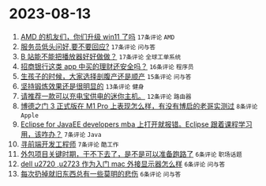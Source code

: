 # 2023-08-13

1. [AMD 的机友们，你们升级 win11 了吗](https://www.v2ex.com/t/964817) `17条评论` `AMD`
1. [服务员低头问好,要不要回应?](https://www.v2ex.com/t/964814) `17条评论` `问与答`
1. [B 站能不能把播放器好好做做？](https://www.v2ex.com/t/964811) `17条评论` `全球工单系统`
1. [招商银行这类 app 中买的理财还安全吗？](https://www.v2ex.com/t/964816) `16条评论` `程序员`
1. [生孩子的时候，大家选择剖腹产还是顺产](https://www.v2ex.com/t/964819) `15条评论` `问与答`
1. [坚持锻炼效果还是很明显的](https://www.v2ex.com/t/964821) `13条评论` `健身`
1. [请推荐一款可以充电宝供电的迷你主机。](https://www.v2ex.com/t/964823) `12条评论` `路由器`
1. [博德之门 3 正式版在 M1 Pro 上表现怎么样，有没有博启的老哥实测过](https://www.v2ex.com/t/964825) `8条评论` `Apple`
1. [Eclipse for JavaEE developers mba 上打开就报错。Eclipse 跟着课程学习用，该咋办？](https://www.v2ex.com/t/964828) `7条评论` `Java`
1. [寻前端开发工程师](https://www.v2ex.com/t/964813) `7条评论` `酷工作`
1. [外包项目关键时期，干不下去了，是不是可以准备跑路了](https://www.v2ex.com/t/964835) `6条评论` `职场话题`
1. [dell u2720 ,u2723 作为入门 mac 外接显示器怎么样](https://www.v2ex.com/t/964834) `6条评论` `问与答`
1. [每次扔掉就旧东西总有一些莫明的悲伤](https://www.v2ex.com/t/964833) `6条评论` `问与答`
